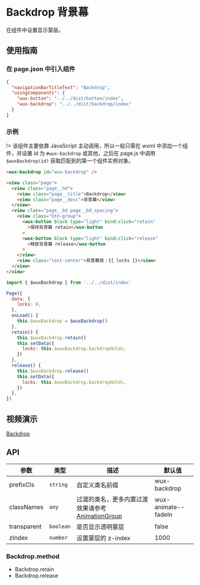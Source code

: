 # Backdrop 背景幕

在组件中设置显示蒙层。

## 使用指南

### 在 page.json 中引入组件

```json
{
  "navigationBarTitleText": "Backdrop",
  "usingComponents": {
    "wux-button": "../../dist/button/index",
    "wux-backdrop": "../../dist/backdrop/index"
  }
}
```

### 示例

!> 该组件主要依靠 JavaScript 主动调用，所以一般只需在 wxml 中添加一个组件，并设置 id 为 `#wux-backdrop` 或其他，之后在 page.js 中调用 `$wuxBackdrop(id)` 获取匹配到的第一个组件实例对象。

```html
<wux-backdrop id="wux-backdrop" />

<view class="page">
  <view class="page__hd">
    <view class="page__title">Backdrop</view>
    <view class="page__desc">背景幕</view>
  </view>
  <view class="page__bd page__bd_spacing">
    <view class="btn-group">
      <wux-button block type="light" bind:click="retain"
        >保持背景幕 retain</wux-button
      >
      <wux-button block type="light" bind:click="release"
        >释放背景幕 release</wux-button
      >
    </view>
    <view class="text-center">背景幕锁：{{ locks }}</view>
  </view>
</view>
```

```js
import { $wuxBackdrop } from '../../dist/index'

Page({
  data: {
    locks: 0,
  },
  onLoad() {
    this.$wuxBackdrop = $wuxBackdrop()
  },
  retain() {
    this.$wuxBackdrop.retain()
    this.setData({
      locks: this.$wuxBackdrop.backdropHolds,
    })
  },
  release() {
    this.$wuxBackdrop.release()
    this.setData({
      locks: this.$wuxBackdrop.backdropHolds,
    })
  },
})
```

## 视频演示

[Backdrop](./_media/backdrop.mp4 ':include :type=iframe width=375px height=667px')

## API

| 参数        | 类型      | 描述                                                                    | 默认值              |
| ----------- | --------- | ----------------------------------------------------------------------- | ------------------- |
| prefixCls   | `string`  | 自定义类名前缀                                                          | wux-backdrop        |
| classNames  | `any`     | 过渡的类名，更多内置过渡效果请参考 [AnimationGroup](animation-group.md) | wux-animate--fadeIn |
| transparent | `boolean` | 是否显示透明蒙层                                                        | false               |
| zIndex      | `number`  | 设置蒙层的 z-index                                                      | 1000                |

### Backdrop.method

- Backdrop.retain
- Backdrop.release
